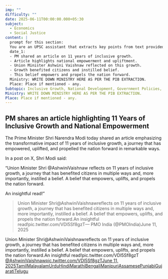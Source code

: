 ```yaml
---
imp: ""
difficulty: ""
date: 2025-06-11T00:00:00.000+05:30
subject:
  - Economics
  - Social Justice
content: |
  prompt for this section:
  You are an UPSC assistant that extracts key points from text provided by the user. Output ONLY the key points without additional comments. ENSURE 100% FACTUAL CORRECTNESS. take out the 5 most important from exam perspective. keypoints in a way that it covers the complete content in bullet points, each bullet point not more than 12 words.
  date_1:
  - PM shared an article on 11 years of inclusive growth.
  - Article highlights national empowerment and upliftment.
  - Union Minister Ashwini Vaishnaw reflected on this growth.
  - Growth benefited citizens and instilled belief.
  - This belief empowers and propels the nation forward.
  Ministry: WRITE DOWN MINISTRY HERE AS PER THE PIB EXTRACTION.
  Place: Place if mentioned - any.
Subtopic: Inclusive Growth, National Development, Government Policies, Social Empowerment
Ministry: WRITE DOWN MINISTRY HERE AS PER THE PIB EXTRACTION.
Place: Place if mentioned - any.
---
```


## PM shares an article highlighting 11 Years of Inclusive Growth and National Empowerment

The Prime Minister Shri Narendra Modi today shared an article emphasizing the transformative impact of 11 years of inclusive growth, a journey that has empowered, uplifted, and propelled the nation forward in remarkable ways.

In a post on X, Shri Modi said:

“Union Minister Shri @AshwiniVaishnaw reflects on 11 years of inclusive growth, a journey that has benefited citizens in multiple ways and, more importantly, instilled a belief. A belief that empowers, uplifts, and propels the nation forward.

An insightful read!”

> Union Minister Shri@AshwiniVaishnawreflects on 11 years of inclusive growth, a journey that has benefited citizens in multiple ways and, more importantly, instilled a belief. A belief that empowers, uplifts, and propels the nation forward.An insightful read!pic.twitter.com/VDl5Sf8gzT— PMO India (@PMOIndia)June 11, 2025

Union Minister Shri@AshwiniVaishnawreflects on 11 years of inclusive growth, a journey that has benefited citizens in multiple ways and, more importantly, instilled a belief. A belief that empowers, uplifts, and propels the nation forward.An insightful read!pic.twitter.com/VDl5Sf8gzT
[@AshwiniVaishnaw](https://twitter.com/AshwiniVaishnaw?ref_src=twsrc%5Etfw)[pic.twitter.com/VDl5Sf8gzT](https://t.co/VDl5Sf8gzT)[June 11, 2025](https://twitter.com/PMOIndia/status/1932701842661613855?ref_src=twsrc%5Etfw)[Tamil](https://pib.gov.in/PressReleasePage.aspx?PRID=2135629)[Malayalam](https://pib.gov.in/PressReleasePage.aspx?PRID=2135626)[Urdu](https://pib.gov.in/PressReleasePage.aspx?PRID=2135606)[Hindi](https://pib.gov.in/PressReleasePage.aspx?PRID=2135603)[Marathi](https://pib.gov.in/PressReleasePage.aspx?PRID=2135642)[Bengali](https://pib.gov.in/PressReleasePage.aspx?PRID=2135679)[Manipuri](https://pib.gov.in/PressReleasePage.aspx?PRID=2135647)[Assamese](https://pib.gov.in/PressReleasePage.aspx?PRID=2135641)[Punjabi](https://pib.gov.in/PressReleasePage.aspx?PRID=2135665)[Gujarati](https://pib.gov.in/PressReleasePage.aspx?PRID=2135605)[Telugu](https://pib.gov.in/PressReleasePage.aspx?PRID=2135741)